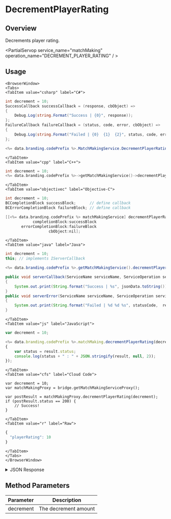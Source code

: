 # DecrementPlayerRating
## Overview
Decrements player rating.

<PartialServop service_name="matchMaking" operation_name="DECREMENT_PLAYER_RATING" / >

## Usage

```mdx-code-block
<BrowserWindow>
<Tabs>
<TabItem value="csharp" label="C#">
```

```csharp
int decrement = 10;
SuccessCallback successCallback = (response, cbObject) =>
{
    Debug.Log(string.Format("Success | {0}", response));
};
FailureCallback failureCallback = (status, code, error, cbObject) =>
{
    Debug.Log(string.Format("Failed | {0}  {1}  {2}", status, code, error));
};

<%= data.branding.codePrefix %>.MatchMakingService.DecrementPlayerRating(decrement, successCallback, failureCallback);
```

```mdx-code-block
</TabItem>
<TabItem value="cpp" label="C++">
```

```cpp
int decrement = 10;
<%= data.branding.codePrefix %>->getMatchMakingService()->decrementPlayerRating(decrement, this);
```

```mdx-code-block
</TabItem>
<TabItem value="objectivec" label="Objective-C">
```

```objectivec
int decrement = 10;
BCCompletionBlock successBlock;      // define callback
BCErrorCompletionBlock failureBlock; // define callback

[[<%= data.branding.codePrefix %> matchMakingService] decrementPlayerRating:decrement
            completionBlock:successBlock
       errorCompletionBlock:failureBlock
                   cbObject:nil];
```

```mdx-code-block
</TabItem>
<TabItem value="java" label="Java">
```

```java
int decrement = 10;
this; // implements IServerCallback

<%= data.branding.codePrefix %>.getMatchMakingService().decrementPlayerRating(decrement, this);

public void serverCallback(ServiceName serviceName, ServiceOperation serviceOperation, JSONObject jsonData)
{
    System.out.print(String.format("Success | %s", jsonData.toString()));
}
public void serverError(ServiceName serviceName, ServiceOperation serviceOperation, int statusCode, int reasonCode, String jsonError)
{
    System.out.print(String.format("Failed | %d %d %s", statusCode,  reasonCode, jsonError.toString()));
}
```

```mdx-code-block
</TabItem>
<TabItem value="js" label="JavaScript">
```

```javascript
var decrement = 10;

<%= data.branding.codePrefix %>.matchMaking.decrementPlayerRating(decrement, result =>
{
	var status = result.status;
	console.log(status + " : " + JSON.stringify(result, null, 2));
});
```

```mdx-code-block
</TabItem>
<TabItem value="cfs" label="Cloud Code">
```

```cfscript
var decrement = 10;
var matchMakingProxy = bridge.getMatchMakingServiceProxy();

var postResult = matchMakingProxy.decrementPlayerRating(decrement);
if (postResult.status == 200) {
    // Success!
}
```

```mdx-code-block
</TabItem>
<TabItem value="r" label="Raw">
```

```r
{
  "playerRating": 10
}
```

```mdx-code-block
</TabItem>
</Tabs>
</BrowserWindow>
```

<details>
<summary>JSON Response</summary>

```json
{
    "status": 200,
    "data": null
}
```
</details>

## Method Parameters
Parameter | Description
--------- | -----------
decrement | The decrement amount



